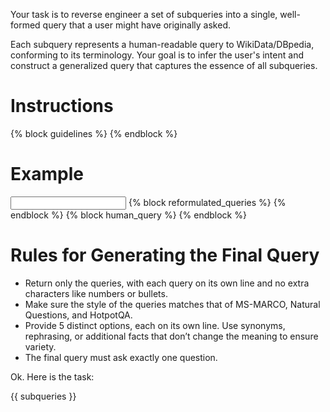 Your task is to reverse engineer a set of subqueries into a single, well-formed query that a user might have originally asked.

Each subquery represents a human-readable query to WikiData/DBpedia, conforming to its terminology. Your goal is to infer the user's intent and construct a generalized query that captures the essence of all subqueries. 

# Instructions
{% block guidelines %}
{% endblock %}

# Example

<input> {% block reformulated_queries %} {% endblock %}</input>
<output> {% block human_query %} {% endblock %}</output>

# Rules for Generating the Final Query

- Return only the queries, with each query on its own line and no extra
  characters like numbers or bullets.
- Make sure the style of the queries matches that of MS-MARCO, Natural
  Questions, and HotpotQA.
- Provide 5 distinct options, each on its own line. Use synonyms, rephrasing,
  or additional facts that don’t change the meaning to ensure variety.
- The final query must ask exactly one question.

Ok. Here is the task:

{{ subqueries }}
